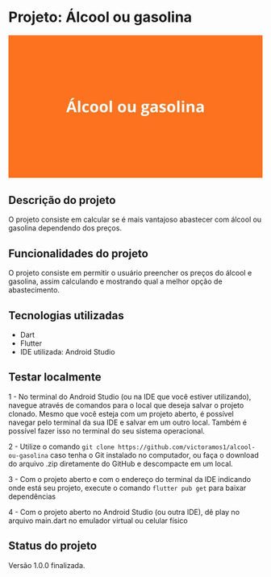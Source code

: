 <h1>Projeto: Álcool ou gasolina</h1>

![App em funcionamento](imagens/alcool-ou-gasolina.gif)

<h2>Descrição do projeto</h2>

<p>O projeto consiste em calcular se é mais vantajoso abastecer com álcool ou gasolina dependendo dos preços.</p>

<h2>Funcionalidades do projeto</h2>

<p>O projeto consiste em permitir o usuário preencher os preços do álcool e gasolina, assim calculando e mostrando qual a melhor opção de abastecimento.</p>

<h2>Tecnologias utilizadas</h2>

<ul>
    <li>Dart</li>
    <li>Flutter</li>
    <li>IDE utilizada: Android Studio</li>
</ul>

<h2>Testar localmente</h2>

<p>1 - No terminal do Android Studio (ou na IDE que você estiver utilizando), navegue através de comandos para o local que deseja salvar o projeto clonado. Mesmo que você esteja com um projeto aberto, é possível navegar pelo terminal da sua IDE e salvar em um outro local. Também é possível fazer isso no terminal do seu sistema operacional.</p>
  
<p>2 - Utilize o comando <code>git clone https://github.com/victoramos1/alcool-ou-gasolina</code> caso tenha o Git instalado no computador, ou faça o download do arquivo .zip diretamente do GitHub e descompacte em um local.</p>

<p>3 - Com o projeto aberto e com o endereço do terminal da IDE indicando onde está seu projeto, execute o comando <code>flutter pub get</code> para baixar dependências</p>

<p>4 - Com o projeto aberto no Android Studio (ou outra IDE), dê play no arquivo main.dart no emulador virtual ou celular físico</p>

<h2>Status do projeto</h2>

<p>Versão 1.0.0 finalizada.</p>

